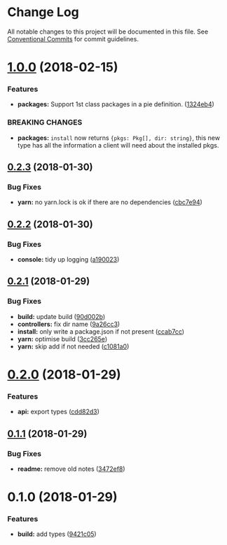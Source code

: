 # Change Log

All notable changes to this project will be documented in this file.
See [Conventional Commits](https://conventionalcommits.org) for commit guidelines.

<a name="1.0.0"></a>
# [1.0.0](https://github.com/PieLabs/pie-cli-libs/compare/v0.2.3...v1.0.0) (2018-02-15)


### Features

* **packages:** Support 1st class packages in a pie definition. ([1324eb4](https://github.com/PieLabs/pie-cli-libs/commit/1324eb4))


### BREAKING CHANGES

* **packages:** `install` now returns `{pkgs: Pkg[], dir: string}`, this new type has all the information a client will need about the installed pkgs.




<a name="0.2.3"></a>
## [0.2.3](https://github.com/PieLabs/pie-cli-libs/compare/v0.2.2...v0.2.3) (2018-01-30)


### Bug Fixes

* **yarn:** no yarn.lock is ok if there are no dependencies ([cbc7e94](https://github.com/PieLabs/pie-cli-libs/commit/cbc7e94))




<a name="0.2.2"></a>
## [0.2.2](https://github.com/PieLabs/pie-cli-libs/compare/v0.2.1...v0.2.2) (2018-01-30)


### Bug Fixes

* **console:** tidy up logging ([a190023](https://github.com/PieLabs/pie-cli-libs/commit/a190023))




<a name="0.2.1"></a>
## [0.2.1](https://github.com/PieLabs/pie-cli-libs/compare/v0.2.0...v0.2.1) (2018-01-29)


### Bug Fixes

* **build:** update build ([90d002b](https://github.com/PieLabs/pie-cli-libs/commit/90d002b))
* **controllers:** fix dir name ([9a26cc3](https://github.com/PieLabs/pie-cli-libs/commit/9a26cc3))
* **install:** only write a package.json if not present ([ccab7cc](https://github.com/PieLabs/pie-cli-libs/commit/ccab7cc))
* **yarn:** optimise build ([3cc265e](https://github.com/PieLabs/pie-cli-libs/commit/3cc265e))
* **yarn:** skip add if not needed ([c1081a0](https://github.com/PieLabs/pie-cli-libs/commit/c1081a0))




<a name="0.2.0"></a>
# [0.2.0](https://github.com/PieLabs/pie-cli-libs/compare/v0.1.1...v0.2.0) (2018-01-29)


### Features

* **api:** export types ([cdd82d3](https://github.com/PieLabs/pie-cli-libs/commit/cdd82d3))




<a name="0.1.1"></a>
## [0.1.1](https://github.com/PieLabs/pie-cli-libs/compare/v0.1.0...v0.1.1) (2018-01-29)


### Bug Fixes

* **readme:** remove old notes ([3472ef8](https://github.com/PieLabs/pie-cli-libs/commit/3472ef8))




<a name="0.1.0"></a>
# 0.1.0 (2018-01-29)


### Features

* **build:** add types ([9421c05](https://github.com/PieLabs/pie-cli-libs/commit/9421c05))
